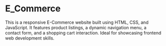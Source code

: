 # E_Commerce
This is a responsive E-Commerce website built using HTML, CSS, and JavaScript. It features product listings, a dynamic navigation menu, a contact form, and a shopping cart interaction. Ideal for showcasing frontend web development skills.
